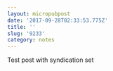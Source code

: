 ```yaml
---
layout: micropubpost
date: '2017-09-28T02:33:53.775Z'
title: ''
slug: '9233'
category: notes
---
```

Test post with syndication set
